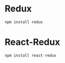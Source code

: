# Redux

```javascript
npm install redux
```

# React-Redux

```javascript
npm install react-redux
```